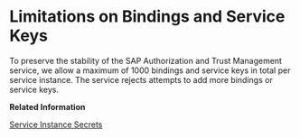 <!-- loio6d3ef5260f4a4232ad43542ab1441694 -->

# Limitations on Bindings and Service Keys

To preserve the stability of the SAP Authorization and Trust Management service, we allow a maximum of 1000 bindings and service keys in total per service instance. The service rejects attempts to add more bindings or service keys.

**Related Information**  


[Service Instance Secrets](../50-administration-and-ops/service-instance-secrets-5578ec4.md "When an application consumes a service instance of the SAP Authorization and Trust Management service (XSUAA), the application identifies itself to the service instance with a client ID and a secret. The client ID and secret are the credentials with which an application authenticates itself to the service instance.")


